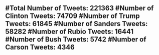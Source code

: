 #Total Number of Tweets: 221363 
#Number of Clinton Tweets: 74709
#Number of Trump Tweets: 61845
#Number of Sanders Tweets: 58282
#Number of Rubio Tweets: 16441
#Number of Bush Tweets: 5742
#Number of Carson Tweets: 4346
---
